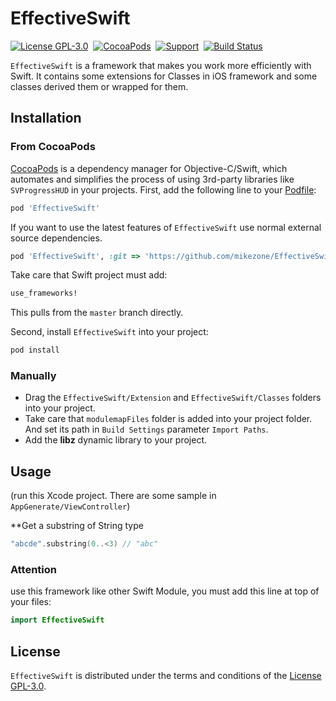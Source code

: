 # EffectiveSwift

[![License GPL-3.0](https://img.shields.io/badge/license-GPLv3-brightgreen.svg?style=flat)](https://raw.githubusercontent.com/mikezone/EffectiveSwift/master/LICENSE)&nbsp;
[![CocoaPods](https://img.shields.io/cocoapods/v/EffectiveSwift.svg?style=flat)](http://cocoapods.org/?q=EffectiveSwift)&nbsp;
[![Support](https://img.shields.io/badge/support-iOS%208%2B%20-blue.svg?style=flat)](https://www.apple.com/nl/ios/)&nbsp;
[![Build Status](https://travis-ci.org/mikezone/EffectiveSwift.svg?branch=master)](https://travis-ci.org/mikezone/EffectiveSwift)

`EffectiveSwift` is a framework that makes you work more efficiently with Swift. It contains some extensions for Classes in iOS framework and some classes derived them or wrapped for them.

## Installation

### From CocoaPods

[CocoaPods](http://cocoapods.org) is a dependency manager for Objective-C/Swift, which automates and simplifies the process of using 3rd-party libraries like `SVProgressHUD` in your projects. First, add the following line to your [Podfile](http://guides.cocoapods.org/using/using-cocoapods.html):

```ruby
pod 'EffectiveSwift'
```

If you want to use the latest features of `EffectiveSwift` use normal external source dependencies.

```ruby
pod 'EffectiveSwift', :git => 'https://github.com/mikezone/EffectiveSwift.git'
```
Take care that Swift project must add:

```ruby
use_frameworks!
```

This pulls from the `master` branch directly.

Second, install `EffectiveSwift` into your project:

```ruby
pod install
```

### Manually

* Drag the `EffectiveSwift/Extension` and `EffectiveSwift/Classes` folders into your project.
* Take care that `modulemapFiles` folder is added into your project folder. And set its path in `Build Settings` parameter `Import Paths`.
* Add the **libz** dynamic library to your project.

## Usage

(run this Xcode project. There are some sample in `AppGenerate/ViewController`)

**Get a substring of String type

```swift
"abcde".substring(0..<3) // "abc"
```
### Attention
use this framework like other Swift Module, you must add this line at top of your files:

```swift
import EffectiveSwift
```

## License
`EffectiveSwift` is distributed under the terms and conditions of the [License GPL-3.0](https://github.com/mikezone/EffectiveSwift/blob/master/LICENSE).
